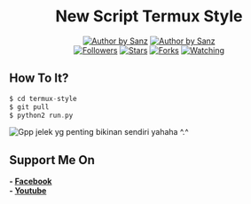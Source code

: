 <h1 align="center">
  New Script Termux Style
</h1>
<p align="center">
<a href="#"><img title="Author by Sanz" src="https://img.shields.io/badge/Coded%20By-Sanz-orange?"></a>
<a href="#"><img title="Author by Sanz" src="https://img.shields.io/badge/Code%20-python2.7-blue?"></a>
<br>
<a href="https://github.com/B4N954N2-ID/followers">
<img title="Followers" src="https://img.shields.io/github/followers/B4N954N2-ID?label=Followers&color=blue&style=flat-square"></a>
<a href="https://github.com/B4N954N2-ID/termux-style/stargazers/">
<img title="Stars" src="https://img.shields.io/github/stars/B4N954N2-ID/termux-style?label=Stars&color=red&style=flat-square"></a>
<a href="https://github.com/B4N954N2-ID/termux-style/network/members">
<img title="Forks" src="https://img.shields.io/github/forks/B4N954N2-ID/termux-style?label=Forks&color=red&style=flat-square"></a>
<a href="https://github.com/B4N954N2-ID/termux-style/watchers"><img title="Watching" src="https://img.shields.io/github/watchers/B4N954N2-ID/termux-style?label=Watchers&color=blue&style=flat-square"></a>
</br>
</p>

## How To It?
```php
$ cd termux-style
$ git pull
$ python2 run.py
```

![Gpp jelek yg penting bikinan sendiri yahaha ^.^](https://github.com/B4N954N2-ID/termux-style/blob/master/.termux-style.png?raw=true)

## Support Me On
<b>- [Facebook](https://m.facebook.com/dhasilva.junior.3)</b>
<br>
<b>- [Youtube](https://www.youtube.com/channel/UCLRXFyMN0L8yH9F-xxOd7Og)</b>
</br>
